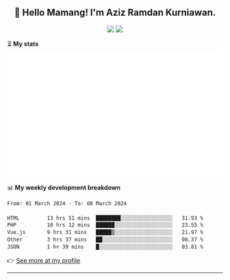 <h2 align="center">👋 Hello Mamang! I'm Aziz Ramdan Kurniawan.</h2>  
<p align="center">
  <img src="https://komarev.com/ghpvc/?username=azizramdan">
  <img src="https://wakatime.com/badge/user/90056fa0-4c31-4eca-954e-2a3ac05896f9.svg">
</p>
    
⏳ **My stats**  
![](https://raw.githubusercontent.com/azizramdan/github-stats/master/generated/overview.svg#gh-dark-mode-only)

📊 **My weekly development breakdown**
<!--START_SECTION:waka-->

```txt
From: 01 March 2024 - To: 08 March 2024

HTML         13 hrs 51 mins  ████████░░░░░░░░░░░░░░░░░   31.93 %
PHP          10 hrs 12 mins  ██████░░░░░░░░░░░░░░░░░░░   23.55 %
Vue.js       9 hrs 31 mins   █████▒░░░░░░░░░░░░░░░░░░░   21.97 %
Other        3 hrs 37 mins   ██░░░░░░░░░░░░░░░░░░░░░░░   08.37 %
JSON         1 hr 39 mins    █░░░░░░░░░░░░░░░░░░░░░░░░   03.81 %
```

<!--END_SECTION:waka-->
👉 [See more at my profile](https://wakatime.com/@azizramdan)
***
